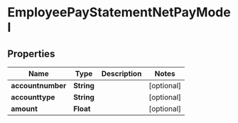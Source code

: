 

# EmployeePayStatementNetPayModel


## Properties

| Name | Type | Description | Notes |
|------------ | ------------- | ------------- | -------------|
|**accountnumber** | **String** |  |  [optional] |
|**accounttype** | **String** |  |  [optional] |
|**amount** | **Float** |  |  [optional] |



